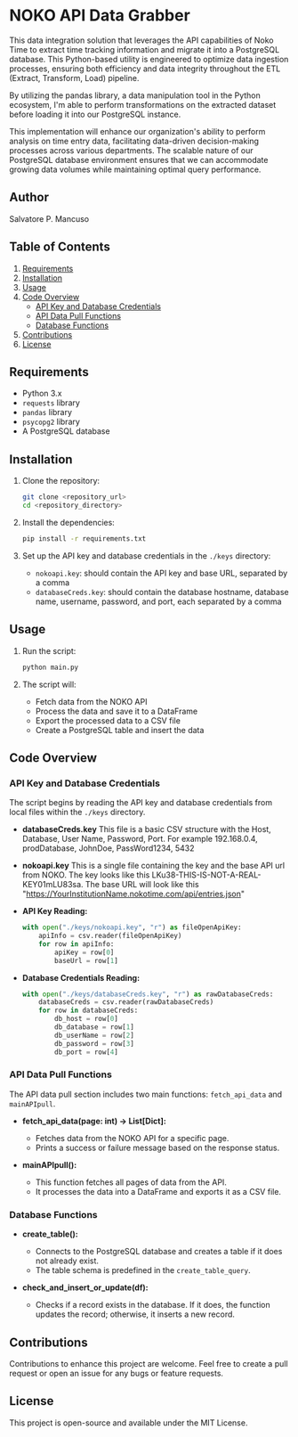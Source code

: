 # NOKO API Data Grabber
This data integration solution that leverages the API capabilities of Noko Time to extract time tracking information and migrate it into a PostgreSQL database. This Python-based utility is engineered to optimize data ingestion processes, ensuring both efficiency and data integrity throughout the ETL (Extract, Transform, Load) pipeline.

By utilizing the pandas library, a data manipulation tool in the Python ecosystem, I'm able to perform transformations on the extracted dataset before loading it into our PostgreSQL instance.

This implementation will enhance our organization's ability to perform analysis on time entry data, facilitating data-driven decision-making processes across various departments. The scalable nature of our PostgreSQL database environment ensures that we can accommodate growing data volumes while maintaining optimal query performance.

## Author
Salvatore P. Mancuso

## Table of Contents

1. [Requirements](#requirements)
2. [Installation](#installation)
3. [Usage](#usage)
4. [Code Overview](#code-overview)
   - [API Key and Database Credentials](#api-key-and-database-credentials)
   - [API Data Pull Functions](#api-data-pull-functions)
   - [Database Functions](#database-functions)
5. [Contributions](#contributions)
6. [License](#license)

## Requirements

- Python 3.x
- `requests` library
- `pandas` library
- `psycopg2` library
- A PostgreSQL database

## Installation

1. Clone the repository:
   ```bash
   git clone <repository_url>
   cd <repository_directory>
   ```

2. Install the dependencies:
   ```bash
   pip install -r requirements.txt
   ```

3. Set up the API key and database credentials in the `./keys` directory:
   - `nokoapi.key`: should contain the API key and base URL, separated by a comma
   - `databaseCreds.key`: should contain the database hostname, database name, username, password, and port, each separated by a comma

## Usage

1. Run the script:
   ```bash
   python main.py
   ```

2. The script will:
   - Fetch data from the NOKO API
   - Process the data and save it to a DataFrame
   - Export the processed data to a CSV file
   - Create a PostgreSQL table and insert the data

## Code Overview

### API Key and Database Credentials

The script begins by reading the API key and database credentials from local files within the `./keys` directory.
- **databaseCreds.key** This file is a basic CSV structure with the Host, Database, User Name, Password, Port. For example 192.168.0.4, prodDatabase, JohnDoe, PassWord1234, 5432
- **nokoapi.key** This is a single file containing the key and the base API url from NOKO.  The key looks like this LKu38-THIS-IS-NOT-A-REAL-KEY01mLU83sa. The base URL will look like this "https://YourInstitutionName.nokotime.com/api/entries.json"


- **API Key Reading:**
  ```python
  with open("./keys/nokoapi.key", "r") as fileOpenApiKey:
      apiInfo = csv.reader(fileOpenApiKey)
      for row in apiInfo:
          apiKey = row[0]
          baseUrl = row[1]
  ```

- **Database Credentials Reading:**
  ```python
  with open("./keys/databaseCreds.key", "r") as rawDatabaseCreds:
      databaseCreds = csv.reader(rawDatabaseCreds)
      for row in databaseCreds:
          db_host = row[0]
          db_database = row[1]
          db_userName = row[2]
          db_password = row[3]
          db_port = row[4]
  ```

### API Data Pull Functions

The API data pull section includes two main functions: `fetch_api_data` and `mainAPIpull`.

- **fetch_api_data(page: int) -> List[Dict]:**
  - Fetches data from the NOKO API for a specific page.
  - Prints a success or failure message based on the response status.

- **mainAPIpull():**
  - This function fetches all pages of data from the API.
  - It processes the data into a DataFrame and exports it as a CSV file.

### Database Functions

- **create_table():**
  - Connects to the PostgreSQL database and creates a table if it does not already exist.
  - The table schema is predefined in the `create_table_query`.

- **check_and_insert_or_update(df):**
  - Checks if a record exists in the database. If it does, the function updates the record; otherwise, it inserts a new record.

## Contributions

Contributions to enhance this project are welcome. Feel free to create a pull request or open an issue for any bugs or feature requests.

## License

This project is open-source and available under the MIT License.